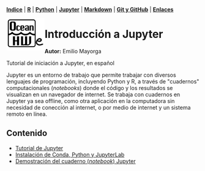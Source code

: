 <p align="left">
<strong><a href="../Indice.md">Indice</a></strong>
|
<strong><a href="../Intro-a-R/R.md">R</a></strong>
|
<strong><a href="../Intro-a-Python/Python.md">Python</a></strong>
|
<strong><a href="../Intro-a-Jupyter/Jupyter.md">Jupyter</a></strong>
|
<strong><a href="../Intro-a-Markdown/Markdown.md">Markdown</a></strong>
|
<strong><a href="../Intro-a-github/Github.md">Git y GitHub</a></strong>
|
<strong><a href="../enlaces.md">Enlaces</a></strong>
</p>

<img     style="float: left;" src="OHWe.png" width="100"> 

# Introducción a Jupyter
**Autor:** Emilio Mayorga

Tutorial de iniciación a Jupyter, en español


Jupyter es un entorno de trabajo que permite trabajar con diversos lenguajes de programación, incluyendo Python y R, a través de "cuadernos" computacionales (*notebooks*) donde el código y los resultados se visualizan en un navegador de internet. Se trabaja con cuadernos en Jupyter ya sea offline, como otra aplicación en la computadora sin necesidad de conección al internet, o por medio de internet y un sistema remoto en línea.

## Contenido

- [Tutorial de Jupyter](jupyter-tutorial.md) 
- [Instalación de Conda, Python y JupyterLab](instalacion-jlab-conda.md)
- [Demostración del cuaderno (*notebook*) Jupyter](cuadernos-jupyter-demo.ipynb)






